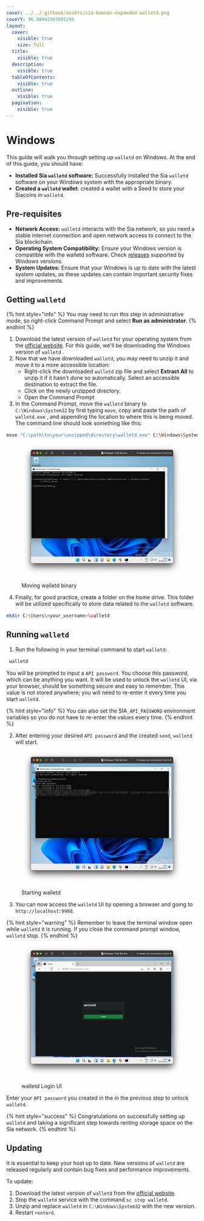 ```yaml
---
cover: ../../.gitbook/assets/sia-banner-expanded-walletd.png
coverY: 96.98442367601245
layout:
  cover:
    visible: true
    size: full
  title:
    visible: true
  description:
    visible: true
  tableOfContents:
    visible: true
  outline:
    visible: true
  pagination:
    visible: true
---
```


# Windows

This guide will walk you through setting up `walletd` on Windows. At the end of this guide, you should have:

* **Installed Sia `walletd` software:** Successfully installed the Sia `walletd` software on your Windows system with the appropriate binary.
* **Created a `walletd` wallet**: created a wallet with a Seed to store your Siacoins in `walletd`.

## Pre-requisites

* **Network Access:** `walletd` interacts with the Sia network, so you need a stable internet connection and open network access to connect to the Sia blockchain.
* **Operating System Compatibility:** Ensure your Windows version is compatible with the walletd software. Check [releases](../../miscellaneous/releases.md) supported by Windows versions.
* **System Updates:** Ensure that your Windows is up to date with the latest system updates, as these updates can contain important security fixes and improvements.

## Getting `walletd`

{% hint style="info" %}
You may need to run this step in administrative mode, so right-click Command Prompt and select **Run as administrator**.
{% endhint %}

1. Download the latest version of `walletd` for your operating system from the [official website](https://sia.tech/software/renterd). For this guide, we'll be downloading the Windows version of `walletd` .
2. Now that we have downloaded `walletd`, you may need to unzip it and move it to a more accessible location:
   * Right-click the downloaded `walletd` zip file and select **Extract All** to unzip it if it hasn't done so automatically. Select an accessible destination to extract the file.
   * Click on the newly unzipped directory.
   * Open the Command Prompt
3. In the Command Prompt, move the `walletd` binary to `C:\Windows\System32` by first typing `move`, copy and paste the path of `walletd.exe` , and appending the location to where this is being moved. The command line should look something like this:

```bash
move "C:\path\to\your\unzipped\directory\walletd.exe" C:\Windows\System32
```

<figure><img src="../../.gitbook/assets/Moving walletd binary.png" alt=""><figcaption><p>Moving walletd binary</p></figcaption></figure>

4. Finally, for good practice, create a folder on the home drive. This folder will be utilized specifically to store data related to the `walletd` software.

```bash
mkdir C:\Users\<your_username>\walletd
```

## Running `walletd`

1. Run the following in your terminal command to start `walletd`:

```bash
 walletd
```

You will be prompted to input a `API password`. You choose this password, which can be anything you want. It will be used to unlock the `walletd` UI, via your browser, should be something secure and easy to remember. This value is not stored anywhere; you will need to re-enter it every time you start `walletd`.

{% hint style="info" %}
You can also set the SIA`_API_PASSWORD` environment variables so you do not have to re-enter the values every time.
{% endhint %}

2. After entering your desired `API password` and the created `seed`, `walletd` will start.&#x20;

<figure><img src="../../.gitbook/assets/Starting walletd (1).png" alt=""><figcaption><p>Starting walletd</p></figcaption></figure>

3. &#x20;You can now access the `walletd` UI by opening a browser and going to `http://localhost:9980`.&#x20;

{% hint style="warning" %}
Remember to leave the terminal window open while `walletd` it is running. If you close the command prompt window, `walletd` stop.
{% endhint %}

<figure><img src="../../.gitbook/assets/walletd Login UI.png" alt=""><figcaption><p>walletd Login UI</p></figcaption></figure>

Enter your `API password` you created in the in the previous step to unlock `walletd`.

{% hint style="success" %}
Congratulations on successfully setting up `walletd` and taking a significant step towards renting storage space on the Sia network.
{% endhint %}

## Updating

It is essential to keep your host up to date. New versions of `walletd` are released regularly and contain bug fixes and performance improvements.

To update:

1. Download the latest version of `walletd` from the [official website](https://sia.tech/software/renterd).
2. Stop the `walletd` service with the command `sc stop walletd`.
3. Unzip and replace `walletd` in `C:\Windows\System32` with the new version.
4. Restart `renterd`.
